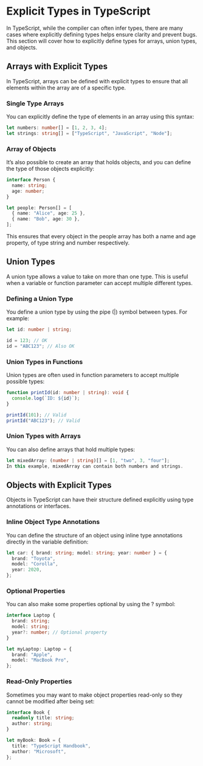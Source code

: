 # Explicit Types in TypeScript

In TypeScript, while the compiler can often infer types, there are many cases where explicitly defining types helps ensure clarity and prevent bugs. This section will cover how to explicitly define types for arrays, union types, and objects.

## Arrays with Explicit Types

In TypeScript, arrays can be defined with explicit types to ensure that all elements within the array are of a specific type.

### Single Type Arrays

You can explicitly define the type of elements in an array using this syntax:

```typescript
let numbers: number[] = [1, 2, 3, 4];
let strings: string[] = ["TypeScript", "JavaScript", "Node"];
```

### Array of Objects

It’s also possible to create an array that holds objects, and you can define the type of those objects explicitly:

```typescript
interface Person {
  name: string;
  age: number;
}

let people: Person[] = [
  { name: "Alice", age: 25 },
  { name: "Bob", age: 30 },
];
```

This ensures that every object in the people array has both a name and age property, of type string and number respectively.

## Union Types

A union type allows a value to take on more than one type. This is useful when a variable or function parameter can accept multiple different types.

### Defining a Union Type

You define a union type by using the pipe (|) symbol between types. For example:

```typescript
let id: number | string;

id = 123; // OK
id = "ABC123"; // Also OK
```

### Union Types in Functions

Union types are often used in function parameters to accept multiple possible types:

```typescript
function printId(id: number | string): void {
  console.log(`ID: ${id}`);
}

printId(101); // Valid
printId("ABC123"); // Valid
```

### Union Types with Arrays

You can also define arrays that hold multiple types:

```typescript
let mixedArray: (number | string)[] = [1, "two", 3, "four"];
In this example, mixedArray can contain both numbers and strings.
```

## Objects with Explicit Types

Objects in TypeScript can have their structure defined explicitly using type annotations or interfaces.

### Inline Object Type Annotations

You can define the structure of an object using inline type annotations directly in the variable definition:

```typescript
let car: { brand: string; model: string; year: number } = {
  brand: "Toyota",
  model: "Corolla",
  year: 2020,
};
```

### Optional Properties

You can also make some properties optional by using the ? symbol:

```typescript
interface Laptop {
  brand: string;
  model: string;
  year?: number; // Optional property
}

let myLaptop: Laptop = {
  brand: "Apple",
  model: "MacBook Pro",
};
```

### Read-Only Properties

Sometimes you may want to make object properties read-only so they cannot be modified after being set:

```typescript
interface Book {
  readonly title: string;
  author: string;
}

let myBook: Book = {
  title: "TypeScript Handbook",
  author: "Microsoft",
};
```
